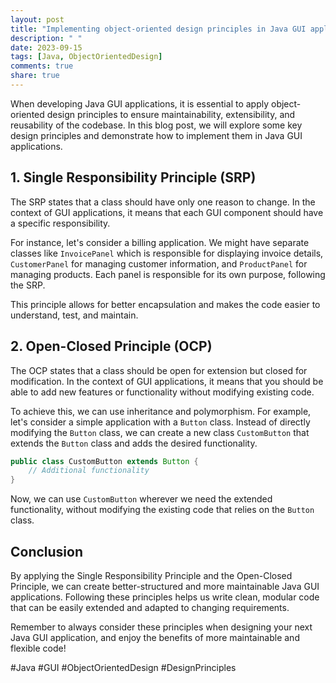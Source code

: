 ```yaml
---
layout: post
title: "Implementing object-oriented design principles in Java GUI applications"
description: " "
date: 2023-09-15
tags: [Java, ObjectOrientedDesign]
comments: true
share: true
---
```


When developing Java GUI applications, it is essential to apply object-oriented design principles to ensure maintainability, extensibility, and reusability of the codebase. In this blog post, we will explore some key design principles and demonstrate how to implement them in Java GUI applications.

## 1. Single Responsibility Principle (SRP)

The SRP states that a class should have only one reason to change. In the context of GUI applications, it means that each GUI component should have a specific responsibility.

For instance, let's consider a billing application. We might have separate classes like `InvoicePanel` which is responsible for displaying invoice details, `CustomerPanel` for managing customer information, and `ProductPanel` for managing products. Each panel is responsible for its own purpose, following the SRP.

This principle allows for better encapsulation and makes the code easier to understand, test, and maintain.

## 2. Open-Closed Principle (OCP)

The OCP states that a class should be open for extension but closed for modification. In the context of GUI applications, it means that you should be able to add new features or functionality without modifying existing code.

To achieve this, we can use inheritance and polymorphism. For example, let's consider a simple application with a `Button` class. Instead of directly modifying the `Button` class, we can create a new class `CustomButton` that extends the `Button` class and adds the desired functionality.

```java
public class CustomButton extends Button {
    // Additional functionality
}
```

Now, we can use `CustomButton` wherever we need the extended functionality, without modifying the existing code that relies on the `Button` class.

## Conclusion

By applying the Single Responsibility Principle and the Open-Closed Principle, we can create better-structured and more maintainable Java GUI applications. Following these principles helps us write clean, modular code that can be easily extended and adapted to changing requirements.

Remember to always consider these principles when designing your next Java GUI application, and enjoy the benefits of more maintainable and flexible code!

#Java #GUI #ObjectOrientedDesign #DesignPrinciples